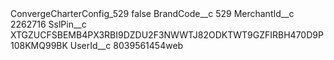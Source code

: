 <?xml version="1.0" encoding="UTF-8"?>
<CustomMetadata xmlns="http://soap.sforce.com/2006/04/metadata" xmlns:xsi="http://www.w3.org/2001/XMLSchema-instance" xmlns:xsd="http://www.w3.org/2001/XMLSchema">
    <label>ConvergeCharterConfig_529</label>
    <protected>false</protected>
    <values>
        <field>BrandCode__c</field>
        <value xsi:type="xsd:string">529</value>
    </values>
    <values>
        <field>MerchantId__c</field>
        <value xsi:type="xsd:string">2262716</value>
    </values>
    <values>
        <field>SslPin__c</field>
        <value xsi:type="xsd:string">XTGZUCFSBEMB4PX3RBI9DZDU2F3NWWTJ82ODKTWT9GZFIRBH470D9P108KMQ99BK</value>
    </values>
    <values>
        <field>UserId__c</field>
        <value xsi:type="xsd:string">8039561454web</value>
    </values>
</CustomMetadata>

